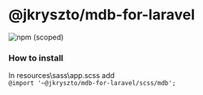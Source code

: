 # @jkryszto/mdb-for-laravel
![npm (scoped)](https://img.shields.io/badge/npm-1.0.0-green.svg)
### How to install
In resources\sass\app.scss add  
`@import '~@jkryszto/mdb-for-laravel/scss/mdb';`
